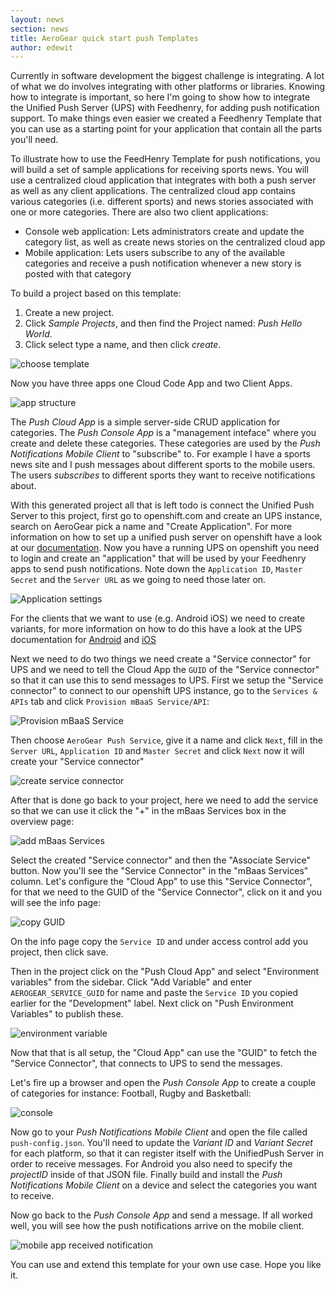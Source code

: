 ```yaml
---
layout: news
section: news
title: AeroGear quick start push Templates
author: edewit
---
```


Currently in software development the biggest challenge is integrating. A lot of what we do involves integrating with other platforms or libraries. Knowing how to integrate is important, so here I'm going to show how to integrate the Unified Push Server (UPS) with Feedhenry, for adding push notification support. To make things even easier we created a Feedhenry Template that you can use as a starting point for your application that contain all the parts you'll need.

To illustrate how to use the FeedHenry Template for push notifications, you will build a set of sample applications for receiving sports news. You will use a centralized cloud application that integrates with both a push server as well as any client applications. The centralized cloud app contains various categories (i.e. different sports) and news stories associated with one or more categories. There are also two client applications: 

* Console web application: Lets administrators create and update the category list, as well as create news stories on the centralized cloud app
* Mobile application: Lets users subscribe to any of the available categories and receive a push notification whenever a new story is posted with that category

To build a project based on this template:

1. Create a new project.
1. Click *Sample Projects*, and then find the Project named: *Push Hello World*.
1. Click select type a name, and then click *create*.

![choose template](/img/news/2015-04-20-feedhenry-push-templates/1.png)

Now you have three apps one Cloud Code App and two Client Apps.

![app structure](/img/news/2015-04-20-feedhenry-push-templates/5.png)

The _Push Cloud App_ is a simple server-side CRUD application for categories. The _Push Console App_ is a "management inteface" where you create and delete these categories. These categories are used by the _Push Notifications Mobile Client_ to "subscribe" to. For example I have a sports news site and I push messages about different sports to the mobile users. The users _subscribes_ to different sports they want to receive notifications about.

With this generated project all that is left todo is connect the Unified Push Server to this project, first go to openshift.com and create an UPS instance, search on AeroGear pick a name and "Create Application". For more information on how to set up a unified push server on openshift have a look at our [documentation](/docs/unifiedpush/ups_userguide/index/#openshift). Now you have a running UPS on openshift you need to login and create an "application" that will be used by your Feedhenry apps to send push notifications. Note down the `Application ID`, `Master Secret` and the `Server URL` as we going to need those later on.

![Application settings](/img/news/2015-04-20-feedhenry-push-templates/10.png)

For the clients that we want to use (e.g. Android iOS) we need to create variants, for more information on how to do this have a look at the UPS documentation for [Android](https://aerogear.org/docs/unifiedpush/aerogear-push-android/) and [iOS](https://aerogear.org/docs/unifiedpush/aerogear-push-ios/)

Next we need to do two things we need create a "Service connector" for UPS and we need to tell the Cloud App the `GUID` of the "Service connector" so that it can use this to send messages to UPS. First we setup the "Service connector" to connect to our openshift UPS instance, go to the `Services & APIs` tab and click `Provision mBaaS Service/API`:

![Provision mBaaS Service](/img/news/2015-04-20-feedhenry-push-templates/3.png)

Then choose `AeroGear Push Service`, give it a name and click `Next`, fill in the `Server URL`, `Application ID` and `Master Secret` and click `Next` now it will create your "Service connector"

![create service connector](/img/news/2015-04-20-feedhenry-push-templates/7.png)
 
 After that is done go back to your project, here we need to add the service so that we can use it click the "+" in the mBaas Services box in the overview page:

![add mBaas Services](/img/news/2015-04-20-feedhenry-push-templates/2.png)

Select the created "Service connector" and then the "Associate Service" button. Now you'll see the "Service Connector" in the "mBaas Services" column. Let's configure the "Cloud App" to use this "Service Connector", for that we need to the GUID of the "Service Connector", click on it and you will see the info page:

![copy GUID](/img/news/2015-04-20-feedhenry-push-templates/4.png)

On the info page copy the `Service ID` and under access control add you project, then click save.

Then in the project click on the "Push Cloud App" and select "Environment variables" from the sidebar. Click "Add Variable" and enter `AEROGEAR_SERVICE_GUID` for name and paste the `Service ID` you copied earlier for the "Development" label. Next click on "Push Environment Variables" to publish these.

![environment variable](/img/news/2015-04-20-feedhenry-push-templates/6.png)

Now that that is all setup, the "Cloud App" can use the "GUID" to fetch the "Service Connector", that connects to UPS to send the messages.

Let's fire up a browser and open the _Push Console App_ to create a couple of categories for instance: Football, Rugby and Basketball: 

![console](/img/news/2015-04-20-feedhenry-push-templates/8.png)

Now go to your _Push Notifications Mobile Client_ and open the file called `push-config.json`. You'll need to update the _Variant ID_ and _Variant Secret_ for each platform, so that it can register itself with the UnifiedPush Server in order to receive messages. For Android you also need to specify the _projectID_ inside of that JSON file.  Finally build and install the _Push Notifications Mobile Client_ on a device and select the categories you want to receive.


Now go back to the _Push Console App_ and send a message. If all worked well, you will see how the push notifications arrive on the mobile client. 

![mobile app received notification](/img/news/2015-04-20-feedhenry-push-templates/9.png)

You can use and extend this template for your own use case. Hope you like it.
